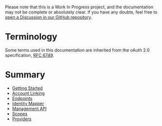Please note that this is a Work In Progress project, and the documentation may not be complete or absolutely clear. If you have any doubts, feel free to [open a Discussion in our GitHub repository](https://github.com/NathanPB/reauth/discussions).

# Terminology

Some terms used in this documentation are inherited from the oAuth 2.0 specification, [RFC 6749](https://tools.ietf.org/html/rfc6749#section-1).

# Summary

- [Getting Started](getting-started.md)
- [Account Linking](account-linking.md)
- [Endpoints](endpoints.md)
- [Identity Mapper](identity-mapper.md)
- [Management API](management.md)
- [Scopes](scopes.md)
- [Providers](providers.md)
